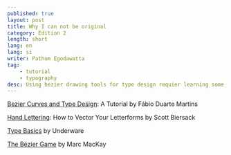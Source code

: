 ```yaml
---
published: true
layout: post
title: Why I can not be original
category: Edition 2
length: short
lang: en
lang: si
writer: Pathum Egodawatta
tag: 
    - tutorial
    - typography
desc: Using bezier drawing tools for type design requier learning some simple basics. These resources helped me.
---
```



[Bezier Curves and Type Design](http://learn.scannerlicker.net/2014/04/16/bezier-curves-and-type-design-a-tutorial/): A Tutorial by Fábio Duarte Martins


[Hand Lettering](http://design.tutsplus.com/tutorials/hand-lettering-how-to-vector-your-letterforms--cms-23248): How to Vector Your Letterforms by Scott Biersack


[Type Basics](http://typeworkshop.com/index.php?id1=type-basics&id2=&id3=&id4=&id5=&idpic=15#pictloader) by Underware


[The Bézier Game](http://bezier.method.ac/) by Marc MacKay

